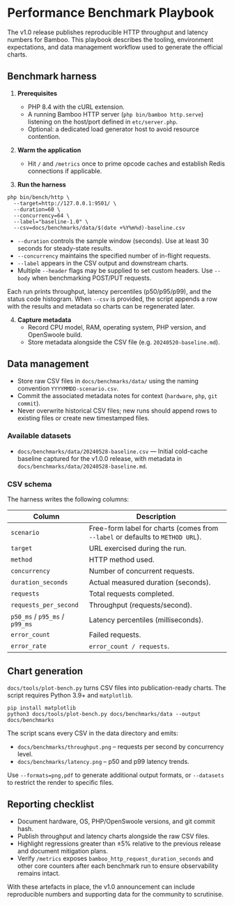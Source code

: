 # Performance Benchmark Playbook

The v1.0 release publishes reproducible HTTP throughput and latency numbers for
Bamboo. This playbook describes the tooling, environment expectations, and data
management workflow used to generate the official charts.

## Benchmark harness

1. **Prerequisites**
   - PHP 8.4 with the cURL extension.
   - A running Bamboo HTTP server (`php bin/bamboo http.serve`) listening on the
     host/port defined in `etc/server.php`.
   - Optional: a dedicated load generator host to avoid resource contention.

2. **Warm the application**
   - Hit `/` and `/metrics` once to prime opcode caches and establish Redis
     connections if applicable.

3. **Run the harness**

```
php bin/bench/http \
  --target=http://127.0.0.1:9501/ \
  --duration=60 \
  --concurrency=64 \
  --label="baseline-1.0" \
  --csv=docs/benchmarks/data/$(date +%Y%m%d)-baseline.csv
```

- `--duration` controls the sample window (seconds). Use at least 30 seconds for
  steady-state results.
- `--concurrency` maintains the specified number of in-flight requests.
- `--label` appears in the CSV output and downstream charts.
- Multiple `--header` flags may be supplied to set custom headers. Use `--body`
  when benchmarking POST/PUT requests.

Each run prints throughput, latency percentiles (p50/p95/p99), and the status
code histogram. When `--csv` is provided, the script appends a row with the
results and metadata so charts can be regenerated later.

4. **Capture metadata**
   - Record CPU model, RAM, operating system, PHP version, and OpenSwoole build.
   - Store metadata alongside the CSV file (e.g. `20240520-baseline.md`).

## Data management

- Store raw CSV files in `docs/benchmarks/data/` using the naming convention
  `YYYYMMDD-scenario.csv`.
- Commit the associated metadata notes for context (`hardware`, `php`, `git
  commit`).
- Never overwrite historical CSV files; new runs should append rows to existing
  files or create new timestamped files.

### Available datasets

- `docs/benchmarks/data/20240528-baseline.csv` &mdash; Initial cold-cache
  baseline captured for the v1.0.0 release, with metadata in
  `docs/benchmarks/data/20240528-baseline.md`.

### CSV schema

The harness writes the following columns:

| Column | Description |
|--------|-------------|
| `scenario` | Free-form label for charts (comes from `--label` or defaults to `METHOD URL`). |
| `target` | URL exercised during the run. |
| `method` | HTTP method used. |
| `concurrency` | Number of concurrent requests. |
| `duration_seconds` | Actual measured duration (seconds). |
| `requests` | Total requests completed. |
| `requests_per_second` | Throughput (requests/second). |
| `p50_ms` / `p95_ms` / `p99_ms` | Latency percentiles (milliseconds). |
| `error_count` | Failed requests. |
| `error_rate` | `error_count / requests`.

## Chart generation

`docs/tools/plot-bench.py` turns CSV files into publication-ready charts. The
script requires Python 3.9+ and `matplotlib`.

```
pip install matplotlib
python3 docs/tools/plot-bench.py docs/benchmarks/data --output docs/benchmarks
```

The script scans every CSV in the data directory and emits:

- `docs/benchmarks/throughput.png` – requests per second by concurrency level.
- `docs/benchmarks/latency.png` – p50 and p99 latency trends.

Use `--formats=png,pdf` to generate additional output formats, or `--datasets`
to restrict the render to specific files.

## Reporting checklist

- Document hardware, OS, PHP/OpenSwoole versions, and git commit hash.
- Publish throughput and latency charts alongside the raw CSV files.
- Highlight regressions greater than ±5% relative to the previous release and
  document mitigation plans.
- Verify `/metrics` exposes `bamboo_http_request_duration_seconds` and other core
  counters after each benchmark run to ensure observability remains intact.

With these artefacts in place, the v1.0 announcement can include reproducible
numbers and supporting data for the community to scrutinise.
